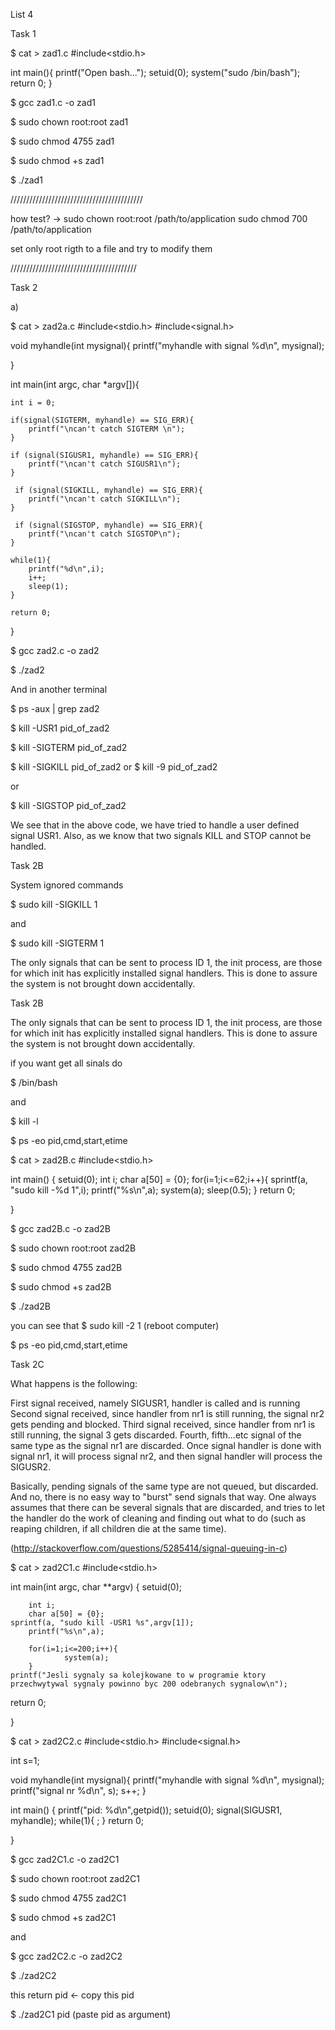 List 4

Task 1

$ cat > zad1.c
#include<stdio.h>

int main(){
	printf("Open bash...");
	setuid(0);
	system("sudo /bin/bash");
	return 0;
}

$ gcc zad1.c -o zad1

$ sudo chown root:root zad1

$ sudo chmod 4755 zad1

$ sudo chmod +s zad1

$ ./zad1

//////////////////////////////////////////

how test? -> 
sudo chown root:root /path/to/application
sudo chmod 700 /path/to/application

set only root rigth to a file and try to modify them

////////////////////////////////////////

Task 2

a)

$ cat > zad2a.c
#include<stdio.h>
#include<signal.h>

void myhandle(int mysignal){
	printf("myhandle with signal %d\n", mysignal);

}

int main(int argc, char *argv[]){
	
	int i = 0;

	if(signal(SIGTERM, myhandle) == SIG_ERR){
		printf("\ncan't catch SIGTERM \n");
	}

	if (signal(SIGUSR1, myhandle) == SIG_ERR){
        printf("\ncan't catch SIGUSR1\n");
	}

   	 if (signal(SIGKILL, myhandle) == SIG_ERR){
        printf("\ncan't catch SIGKILL\n");
	}

   	 if (signal(SIGSTOP, myhandle) == SIG_ERR){
        printf("\ncan't catch SIGSTOP\n");
	}

	while(1){
		printf("%d\n",i);
		i++;
		sleep(1);
	}
	
	return 0;
}

$  gcc zad2.c -o zad2

$ ./zad2

And in another terminal

$ ps -aux | grep zad2

$ kill -USR1 pid_of_zad2

$ kill -SIGTERM pid_of_zad2

$ kill -SIGKILL pid_of_zad2    or    $ kill -9 pid_of_zad2

or 

$ kill -SIGSTOP pid_of_zad2


We see that in the above code, we have tried to handle a user defined signal USR1. Also, as we know that two signals KILL and STOP cannot be handled.


Task 2B

System ignored commands 

$ sudo kill -SIGKILL 1

and

$ sudo kill -SIGTERM 1

The only signals that can be sent to process ID 1, the init process, are those for which init has explicitly installed signal handlers. This is done to assure the system is not brought down accidentally.


Task 2B

The only signals that can be sent to process ID 1, the init process, are those for which init has explicitly installed signal handlers. This is done to assure the system is not brought down accidentally.


 if you want get all sinals do

$ /bin/bash

and

$ kill -l

$ ps -eo pid,cmd,start,etime

$ cat > zad2B.c
#include<stdio.h>

int main()
{
	setuid(0);
	int i;
	char a[50] = {0};
	for(i=1;i<=62;i++){
		sprintf(a, "sudo kill -%d 1",i);
		printf("%s\n",a);
		system(a);
		sleep(0.5);
	}
return 0;

}

$ gcc zad2B.c -o zad2B
 
$ sudo chown root:root zad2B

$ sudo chmod 4755 zad2B

$ sudo chmod +s zad2B
 
$ ./zad2B

you can see that $ sudo kill -2 1 (reboot computer)

$ ps -eo pid,cmd,start,etime


Task 2C

What happens is the following:

First signal received, namely SIGUSR1, handler is called and is running
Second signal received, since handler from nr1 is still running, the signal nr2 gets pending and blocked.
Third signal received, since handler from nr1 is still running, the signal 3 gets discarded.
Fourth, fifth...etc signal of the same type as the signal nr1 are discarded.
Once signal handler is done with signal nr1, it will process signal nr2, and then signal handler will process the SIGUSR2.

Basically, pending signals of the same type are not queued, but discarded. And no, there is no easy way to "burst" send signals that way. One always assumes that there can be several signals that are discarded, and tries to let the handler do the work of cleaning and finding out what to do (such as reaping children, if all children die at the same time).

(http://stackoverflow.com/questions/5285414/signal-queuing-in-c)







$ cat > zad2C1.c
#include<stdio.h>

int main(int argc, char **argv)
{
        setuid(0);

        int i;
        char a[50] = {0};
	sprintf(a, "sudo kill -USR1 %s",argv[1]);
        printf("%s\n",a);

        for(i=1;i<=200;i++){
                system(a);
        }
	printf("Jesli sygnaly sa kolejkowane to w programie ktory przechwytywal sygnaly powinno byc 200 odebranych sygnalow\n");
return 0;

}

$ cat > zad2C2.c
#include<stdio.h>
#include<signal.h>

int s=1;

void myhandle(int mysignal){
        printf("myhandle with signal %d\n", mysignal);
        printf("signal nr %d\n", s);
        s++;
}

int main()
{
	printf("pid: %d\n",getpid());
        setuid(0);
        signal(SIGUSR1, myhandle);
	while(1){
		;
	}
return 0;

}


$ gcc zad2C1.c -o zad2C1

$ sudo chown root:root zad2C1
 
$ sudo chmod 4755 zad2C1

$ sudo chmod +s zad2C1

and 


$ gcc zad2C2.c -o zad2C2

$ ./zad2C2

this return pid <- copy this pid

$ ./zad2C1 pid (paste pid as argument)

